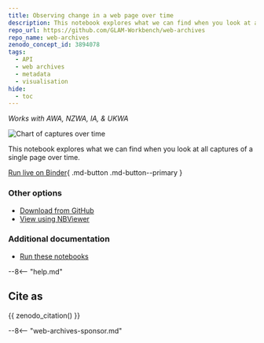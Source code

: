 ```yaml
---
title: Observing change in a web page over time
description: This notebook explores what we can find when you look at all captures of a single page over time.
repo_url: https://github.com/GLAM-Workbench/web-archives
repo_name: web-archives
zenodo_concept_id: 3894078
tags:
  - API
  - web archives
  - metadata
  - visualisation
hide:
  - toc
---
```


*Works with AWA, NZWA, IA, & UKWA*

![Chart of captures over time](../images/webarchives-changeovertime.png)

This notebook explores what we can find when you look at all captures of a single page over time.

[Run live on Binder](https://mybinder.org/v2/gh/GLAM-Workbench/web-archives/master?urlpath=/lab/tree/change_in_a_page_over_time.ipynb){ .md-button .md-button--primary }

### Other options

* [Download from GitHub](https://github.com/GLAM-Workbench/web-archives/blob/master/change_in_a_page_over_time.ipynb)
* [View using NBViewer](https://nbviewer.jupyter.org/github/GLAM-Workbench/web-archives/blob/master/change_in_a_page_over_time.ipynb)

### Additional documentation

* [Run these notebooks](../#run-these-notebooks)

--8<-- "help.md"

## Cite as

{{ zenodo_citation() }}

--8<-- "web-archives-sponsor.md"
